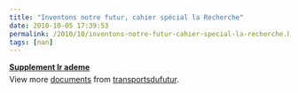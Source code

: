 ```yaml
---
title: "Inventons notre futur, cahier spécial la Recherche"
date: 2010-10-05 17:39:53
permalink: /2010/10/inventons-notre-futur-cahier-special-la-recherche.html
tags: [nan]
---
```


<div id="__ss_5363494" style="width: 477px"><strong style="margin: 12px 0 4px"><a href="http://www.slideshare.net/transportsdufutur/supplement-lr-ademe" title="Supplement lr ademe">Supplement lr ademe</a></strong>        <div style="padding: 5px 0 12px">View more <a href="http://www.slideshare.net/">documents</a> from <a href="http://www.slideshare.net/transportsdufutur">transportsdufutur</a>.</div> </div>
